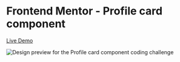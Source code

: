 # Frontend Mentor - Profile card component

[Live Demo](https://mesutcifci.github.io/Frontend-Mentor-Challenges/profile-card-component-main/index.html)

![Design preview for the Profile card component coding challenge](./design/desktop-preview.jpg)
